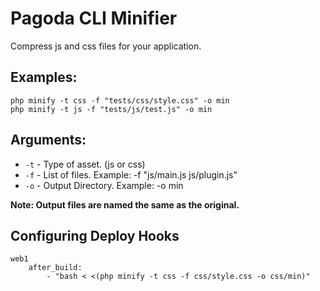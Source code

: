 Pagoda CLI Minifier
===================

Compress js and css files for your application.

## Examples:

	php minify -t css -f "tests/css/style.css" -o min
	php minify -t js -f "tests/js/test.js" -o min

## Arguments:

* `-t` - Type of asset. (js or css)
* `-f` - List of files. Example: -f "js/main.js js/plugin.js"
* `-o` - Output Directory. Example: -o min

**Note: Output files are named the same as the original.**

## Configuring Deploy Hooks

	web1
		after_build:
			- "bash < <(php minify -t css -f css/style.css -o css/min)"
